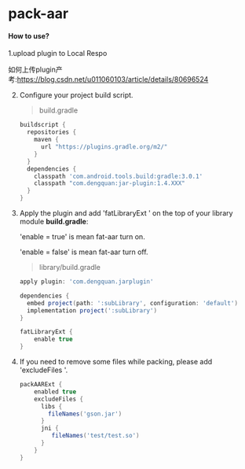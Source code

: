 # pack-aar
#### How to use?


1.upload plugin to Local Respo

  如何上传plugin产考:https://blog.csdn.net/u011060103/article/details/80696524

2. Configure your project build script.

   > build.gradle

   ```groovy
   buildscript {
     repositories {
       maven {
         url "https://plugins.gradle.org/m2/"
       }
     }
     dependencies {
       classpath 'com.android.tools.build:gradle:3.0.1'
       classpath "com.dengquan:jar-plugin:1.4.XXX"
     }
   }
   ```

3. Apply the plugin and add 'fatLibraryExt ' on the top of your library module **build.gradle**:

   'enable = true' is mean fat-aar turn on.

   'enable = false' is mean fat-aar turn off.

   > library/build.gradle

   ```groovy
   apply plugin: 'com.dengquan.jarplugin'

   dependencies {
     embed project(path: ':subLibrary', configuration: 'default')
     implementation project(':subLibrary')
   }

   fatLibraryExt {
       enable true
   }

   ```

4. If you need to remove some files while packing, please add 'excludeFiles '.

   ```groovy
   packAARExt {
       enabled true
       excludeFiles {
         libs {
           fileNames('gson.jar')
         }
         jni {
            fileNames('test/test.so')
         }
       }
   }

   ```

​        
​        
